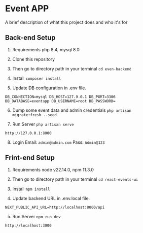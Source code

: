
# Event APP

A brief description of what this project does and who it's for


## Back-end Setup

1. Requirements
php 8.4, 
mysql 8.0

2. Clone this repository
3. Then go to directory path in your terminal
`cd even-backend`

4. Install 
`composer install`

5. Update DB configuration in .env file.

`DB_CONNECTION=mysql
 DB_HOST=127.0.0.1
 DB_PORT=3306
 DB_DATABASE=eventapp
 DB_USERNAME=root
 DB_PASSWORD=`

6. Dump some event data and admin credentials
`php artisan migrate:fresh --seed`

7. Run Server
`php artisan serve`

`http://127.0.0.1:8000`

8. Login
Email: `admin@admin.com`
Pass: `Admin@123`




## Frint-end Setup

1. Requirements
node v22.14.0, 
npm 11.3.0

2. Then go to directory path in your terminal
`cd react-events-ui`

3. Install 
`npm install`

4. Update backend URL in .env.local file.

`NEXT_PUBLIC_API_URL=http://localhost:8000/api`


5. Run Server
`npm run dev`

`http://localhost:3000`


